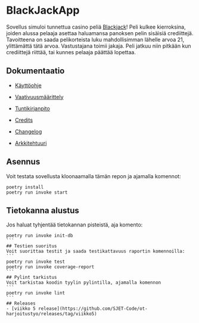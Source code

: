 # BlackJackApp

Sovellus simuloi tunnettua casino peliä [Blackjack](https://fi.wikipedia.org/wiki/Blackjack)!
Peli kulkee kierroksina, joiden alussa pelaaja asettaa haluamansa panoksen pelin sisäisiä crediittejä.
Tavoitteena on saada pelikorteista luku mahdollisimman lähelle arvoa 21, ylittämättä tätä arvoa.
Vastustajana toimii jakaja. Peli jatkuu niin pitkään kun crediittejä riittää, tai kunnes pelaaja päättää lopettaa.

## Dokumentaatio

- [Käyttöohje](./dokumentaatio/kayttoohje.md)

- [Vaativuusmäärittely](./dokumentaatio/vaatimusmaarittely.md)

- [Tuntikirjanpito](./dokumentaatio/tuntikirjanpito.md)

- [Credits](./dokumentaatio/credits.md)

- [Changelog](./dokumentaatio/changelog.md)

- [Arkkitehtuuri](./dokumentaatio/arkkitehtuuri.md)

## Asennus

Voit testata sovellusta kloonaamalla tämän repon ja ajamalla komennot:
```
poetry install
poetry run invoke start
```

## Tietokanna alustus

Jos haluat tyhjentää tietokannan pisteistä, aja komento:
````
poetry run invoke init-db
```
## Testien suoritus
Voit suorittaa testit ja saada testikattavuus raportin komennoilla:
```
poetry run invoke test
poetry run invoke coverage-report
```
## Pylint tarkistus
Voit tarkistaa koodin tyylin pylintilla, ajamalla komennon
```
poetry run invoke lint
```
## Releases
- [viikko 5 release](https://github.com/SJET-Code/ot-harjoitustyo/releases/tag/viikko5)
